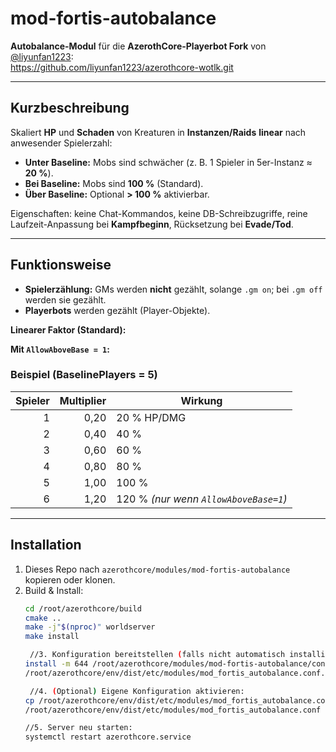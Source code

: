 # mod-fortis-autobalance

**Autobalance-Modul** für die **AzerothCore-Playerbot Fork** von [@liyunfan1223](https://github.com/liyunfan1223):  
https://github.com/liyunfan1223/azerothcore-wotlk.git

---

## Kurzbeschreibung

Skaliert **HP** und **Schaden** von Kreaturen in **Instanzen/Raids** **linear** nach anwesender Spielerzahl:

- **Unter Baseline:** Mobs sind schwächer (z. B. 1 Spieler in 5er-Instanz ≈ **20 %**).
- **Bei Baseline:** Mobs sind **100 %** (Standard).
- **Über Baseline:** Optional **> 100 %** aktivierbar.

Eigenschaften: keine Chat-Kommandos, keine DB-Schreibzugriffe, reine Laufzeit-Anpassung bei **Kampfbeginn**, Rücksetzung bei **Evade/Tod**.

---

## Funktionsweise

- **Spielerzählung:** GMs werden **nicht** gezählt, solange `.gm on`; bei `.gm off` werden sie gezählt.  
- **Playerbots** werden gezählt (Player-Objekte).

**Linearer Faktor (Standard):**

**Mit `AllowAboveBase = 1`:**
### Beispiel (BaselinePlayers = 5)

| Spieler | Multiplier | Wirkung          |
|-------:|-----------:|------------------|
|      1 |       0,20 | 20 % HP/DMG      |
|      2 |       0,40 | 40 %             |
|      3 |       0,60 | 60 %             |
|      4 |       0,80 | 80 %             |
|      5 |       1,00 | 100 %            |
|      6 |       1,20 | 120 % *(nur wenn `AllowAboveBase=1`)* |

---

## Installation

1. Dieses Repo nach `azerothcore/modules/mod-fortis-autobalance` kopieren oder klonen.
2. Build & Install:
   ```bash
   cd /root/azerothcore/build
   cmake ..
   make -j"$(nproc)" worldserver
   make install

    //3. Konfiguration bereitstellen (falls nicht automatisch installiert):
   install -m 644 /root/azerothcore/modules/mod-fortis-autobalance/conf/mod_fortis_autobalance.conf.dist \
   /root/azerothcore/env/dist/etc/modules/mod_fortis_autobalance.conf.dist

    //4. (Optional) Eigene Konfiguration aktivieren:
   cp /root/azerothcore/env/dist/etc/modules/mod_fortis_autobalance.conf.dist \
   /root/azerothcore/env/dist/etc/modules/mod_fortis_autobalance.conf

   //5. Server neu starten:
   systemctl restart azerothcore.service
